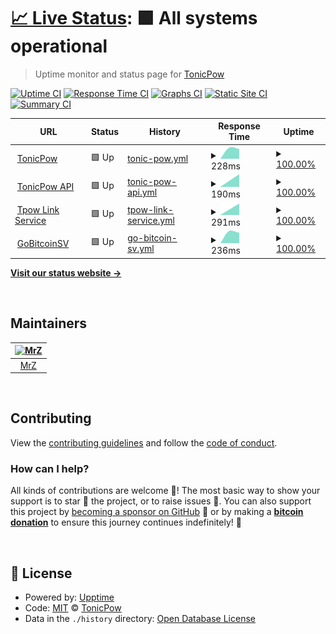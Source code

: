# [📈 Live Status](https://status.tonicpow.com): <!--live status--> **🟩 All systems operational**

> Uptime monitor and status page for [TonicPow](https://tonicpow.com)

[![Uptime CI](https://github.com/tonicpow/status/workflows/Uptime%20CI/badge.svg)](https://github.com/tonicpow/status/actions?query=workflow%3A%22Uptime+CI%22)
[![Response Time CI](https://github.com/tonicpow/status/workflows/Response%20Time%20CI/badge.svg)](https://github.com/tonicpow/status/actions?query=workflow%3A%22Response+Time+CI%22)
[![Graphs CI](https://github.com/tonicpow/status/workflows/Graphs%20CI/badge.svg)](https://github.com/tonicpow/status/actions?query=workflow%3A%22Graphs+CI%22)
[![Static Site CI](https://github.com/tonicpow/status/workflows/Static%20Site%20CI/badge.svg)](https://github.com/tonicpow/status/actions?query=workflow%3A%22Static+Site+CI%22)
[![Summary CI](https://github.com/tonicpow/status/workflows/Summary%20CI/badge.svg)](https://github.com/tonicpow/status/actions?query=workflow%3A%22Summary+CI%22)

<!--start: status pages-->
<!-- This summary is generated by Upptime (https://github.com/upptime/upptime) -->
<!-- Do not edit this manually, your changes will be overwritten -->
<!-- prettier-ignore -->
| URL | Status | History | Response Time | Uptime |
| --- | ------ | ------- | ------------- | ------ |
| <img alt="" src="https://tonicpow.com/favicon-32x32.png" height="13"> [TonicPow](https://tonicpow.com) | 🟩 Up | [tonic-pow.yml](https://github.com/tonicpow/status/commits/HEAD/history/tonic-pow.yml) | <details><summary><img alt="Response time graph" src="./graphs/tonic-pow/response-time-week.png" height="20"> 228ms</summary><br><a href="https://status.tonicpow.com/history/tonic-pow"><img alt="Response time 228" src="https://img.shields.io/endpoint?url=https%3A%2F%2Fraw.githubusercontent.com%2Ftonicpow%2Fstatus%2FHEAD%2Fapi%2Ftonic-pow%2Fresponse-time.json"></a><br><a href="https://status.tonicpow.com/history/tonic-pow"><img alt="24-hour response time 228" src="https://img.shields.io/endpoint?url=https%3A%2F%2Fraw.githubusercontent.com%2Ftonicpow%2Fstatus%2FHEAD%2Fapi%2Ftonic-pow%2Fresponse-time-day.json"></a><br><a href="https://status.tonicpow.com/history/tonic-pow"><img alt="7-day response time 228" src="https://img.shields.io/endpoint?url=https%3A%2F%2Fraw.githubusercontent.com%2Ftonicpow%2Fstatus%2FHEAD%2Fapi%2Ftonic-pow%2Fresponse-time-week.json"></a><br><a href="https://status.tonicpow.com/history/tonic-pow"><img alt="30-day response time 228" src="https://img.shields.io/endpoint?url=https%3A%2F%2Fraw.githubusercontent.com%2Ftonicpow%2Fstatus%2FHEAD%2Fapi%2Ftonic-pow%2Fresponse-time-month.json"></a><br><a href="https://status.tonicpow.com/history/tonic-pow"><img alt="1-year response time 228" src="https://img.shields.io/endpoint?url=https%3A%2F%2Fraw.githubusercontent.com%2Ftonicpow%2Fstatus%2FHEAD%2Fapi%2Ftonic-pow%2Fresponse-time-year.json"></a></details> | <details><summary><a href="https://status.tonicpow.com/history/tonic-pow">100.00%</a></summary><a href="https://status.tonicpow.com/history/tonic-pow"><img alt="All-time uptime 100.00%" src="https://img.shields.io/endpoint?url=https%3A%2F%2Fraw.githubusercontent.com%2Ftonicpow%2Fstatus%2FHEAD%2Fapi%2Ftonic-pow%2Fuptime.json"></a><br><a href="https://status.tonicpow.com/history/tonic-pow"><img alt="24-hour uptime 100.00%" src="https://img.shields.io/endpoint?url=https%3A%2F%2Fraw.githubusercontent.com%2Ftonicpow%2Fstatus%2FHEAD%2Fapi%2Ftonic-pow%2Fuptime-day.json"></a><br><a href="https://status.tonicpow.com/history/tonic-pow"><img alt="7-day uptime 100.00%" src="https://img.shields.io/endpoint?url=https%3A%2F%2Fraw.githubusercontent.com%2Ftonicpow%2Fstatus%2FHEAD%2Fapi%2Ftonic-pow%2Fuptime-week.json"></a><br><a href="https://status.tonicpow.com/history/tonic-pow"><img alt="30-day uptime 100.00%" src="https://img.shields.io/endpoint?url=https%3A%2F%2Fraw.githubusercontent.com%2Ftonicpow%2Fstatus%2FHEAD%2Fapi%2Ftonic-pow%2Fuptime-month.json"></a><br><a href="https://status.tonicpow.com/history/tonic-pow"><img alt="1-year uptime 100.00%" src="https://img.shields.io/endpoint?url=https%3A%2F%2Fraw.githubusercontent.com%2Ftonicpow%2Fstatus%2FHEAD%2Fapi%2Ftonic-pow%2Fuptime-year.json"></a></details>
| <img alt="" src="https://tonicpow.com/favicon-32x32.png" height="13"> [TonicPow API](https://api.tonicpow.com) | 🟩 Up | [tonic-pow-api.yml](https://github.com/tonicpow/status/commits/HEAD/history/tonic-pow-api.yml) | <details><summary><img alt="Response time graph" src="./graphs/tonic-pow-api/response-time-week.png" height="20"> 190ms</summary><br><a href="https://status.tonicpow.com/history/tonic-pow-api"><img alt="Response time 190" src="https://img.shields.io/endpoint?url=https%3A%2F%2Fraw.githubusercontent.com%2Ftonicpow%2Fstatus%2FHEAD%2Fapi%2Ftonic-pow-api%2Fresponse-time.json"></a><br><a href="https://status.tonicpow.com/history/tonic-pow-api"><img alt="24-hour response time 190" src="https://img.shields.io/endpoint?url=https%3A%2F%2Fraw.githubusercontent.com%2Ftonicpow%2Fstatus%2FHEAD%2Fapi%2Ftonic-pow-api%2Fresponse-time-day.json"></a><br><a href="https://status.tonicpow.com/history/tonic-pow-api"><img alt="7-day response time 190" src="https://img.shields.io/endpoint?url=https%3A%2F%2Fraw.githubusercontent.com%2Ftonicpow%2Fstatus%2FHEAD%2Fapi%2Ftonic-pow-api%2Fresponse-time-week.json"></a><br><a href="https://status.tonicpow.com/history/tonic-pow-api"><img alt="30-day response time 190" src="https://img.shields.io/endpoint?url=https%3A%2F%2Fraw.githubusercontent.com%2Ftonicpow%2Fstatus%2FHEAD%2Fapi%2Ftonic-pow-api%2Fresponse-time-month.json"></a><br><a href="https://status.tonicpow.com/history/tonic-pow-api"><img alt="1-year response time 190" src="https://img.shields.io/endpoint?url=https%3A%2F%2Fraw.githubusercontent.com%2Ftonicpow%2Fstatus%2FHEAD%2Fapi%2Ftonic-pow-api%2Fresponse-time-year.json"></a></details> | <details><summary><a href="https://status.tonicpow.com/history/tonic-pow-api">100.00%</a></summary><a href="https://status.tonicpow.com/history/tonic-pow-api"><img alt="All-time uptime 100.00%" src="https://img.shields.io/endpoint?url=https%3A%2F%2Fraw.githubusercontent.com%2Ftonicpow%2Fstatus%2FHEAD%2Fapi%2Ftonic-pow-api%2Fuptime.json"></a><br><a href="https://status.tonicpow.com/history/tonic-pow-api"><img alt="24-hour uptime 100.00%" src="https://img.shields.io/endpoint?url=https%3A%2F%2Fraw.githubusercontent.com%2Ftonicpow%2Fstatus%2FHEAD%2Fapi%2Ftonic-pow-api%2Fuptime-day.json"></a><br><a href="https://status.tonicpow.com/history/tonic-pow-api"><img alt="7-day uptime 100.00%" src="https://img.shields.io/endpoint?url=https%3A%2F%2Fraw.githubusercontent.com%2Ftonicpow%2Fstatus%2FHEAD%2Fapi%2Ftonic-pow-api%2Fuptime-week.json"></a><br><a href="https://status.tonicpow.com/history/tonic-pow-api"><img alt="30-day uptime 100.00%" src="https://img.shields.io/endpoint?url=https%3A%2F%2Fraw.githubusercontent.com%2Ftonicpow%2Fstatus%2FHEAD%2Fapi%2Ftonic-pow-api%2Fuptime-month.json"></a><br><a href="https://status.tonicpow.com/history/tonic-pow-api"><img alt="1-year uptime 100.00%" src="https://img.shields.io/endpoint?url=https%3A%2F%2Fraw.githubusercontent.com%2Ftonicpow%2Fstatus%2FHEAD%2Fapi%2Ftonic-pow-api%2Fuptime-year.json"></a></details>
| <img alt="" src="https://tonicpow.com/favicon-32x32.png" height="13"> [Tpow Link Service](https://tpow.app) | 🟩 Up | [tpow-link-service.yml](https://github.com/tonicpow/status/commits/HEAD/history/tpow-link-service.yml) | <details><summary><img alt="Response time graph" src="./graphs/tpow-link-service/response-time-week.png" height="20"> 291ms</summary><br><a href="https://status.tonicpow.com/history/tpow-link-service"><img alt="Response time 291" src="https://img.shields.io/endpoint?url=https%3A%2F%2Fraw.githubusercontent.com%2Ftonicpow%2Fstatus%2FHEAD%2Fapi%2Ftpow-link-service%2Fresponse-time.json"></a><br><a href="https://status.tonicpow.com/history/tpow-link-service"><img alt="24-hour response time 291" src="https://img.shields.io/endpoint?url=https%3A%2F%2Fraw.githubusercontent.com%2Ftonicpow%2Fstatus%2FHEAD%2Fapi%2Ftpow-link-service%2Fresponse-time-day.json"></a><br><a href="https://status.tonicpow.com/history/tpow-link-service"><img alt="7-day response time 291" src="https://img.shields.io/endpoint?url=https%3A%2F%2Fraw.githubusercontent.com%2Ftonicpow%2Fstatus%2FHEAD%2Fapi%2Ftpow-link-service%2Fresponse-time-week.json"></a><br><a href="https://status.tonicpow.com/history/tpow-link-service"><img alt="30-day response time 291" src="https://img.shields.io/endpoint?url=https%3A%2F%2Fraw.githubusercontent.com%2Ftonicpow%2Fstatus%2FHEAD%2Fapi%2Ftpow-link-service%2Fresponse-time-month.json"></a><br><a href="https://status.tonicpow.com/history/tpow-link-service"><img alt="1-year response time 291" src="https://img.shields.io/endpoint?url=https%3A%2F%2Fraw.githubusercontent.com%2Ftonicpow%2Fstatus%2FHEAD%2Fapi%2Ftpow-link-service%2Fresponse-time-year.json"></a></details> | <details><summary><a href="https://status.tonicpow.com/history/tpow-link-service">100.00%</a></summary><a href="https://status.tonicpow.com/history/tpow-link-service"><img alt="All-time uptime 100.00%" src="https://img.shields.io/endpoint?url=https%3A%2F%2Fraw.githubusercontent.com%2Ftonicpow%2Fstatus%2FHEAD%2Fapi%2Ftpow-link-service%2Fuptime.json"></a><br><a href="https://status.tonicpow.com/history/tpow-link-service"><img alt="24-hour uptime 100.00%" src="https://img.shields.io/endpoint?url=https%3A%2F%2Fraw.githubusercontent.com%2Ftonicpow%2Fstatus%2FHEAD%2Fapi%2Ftpow-link-service%2Fuptime-day.json"></a><br><a href="https://status.tonicpow.com/history/tpow-link-service"><img alt="7-day uptime 100.00%" src="https://img.shields.io/endpoint?url=https%3A%2F%2Fraw.githubusercontent.com%2Ftonicpow%2Fstatus%2FHEAD%2Fapi%2Ftpow-link-service%2Fuptime-week.json"></a><br><a href="https://status.tonicpow.com/history/tpow-link-service"><img alt="30-day uptime 100.00%" src="https://img.shields.io/endpoint?url=https%3A%2F%2Fraw.githubusercontent.com%2Ftonicpow%2Fstatus%2FHEAD%2Fapi%2Ftpow-link-service%2Fuptime-month.json"></a><br><a href="https://status.tonicpow.com/history/tpow-link-service"><img alt="1-year uptime 100.00%" src="https://img.shields.io/endpoint?url=https%3A%2F%2Fraw.githubusercontent.com%2Ftonicpow%2Fstatus%2FHEAD%2Fapi%2Ftpow-link-service%2Fuptime-year.json"></a></details>
| <img alt="" src="https://gobitcoinsv.com/favicon.ico" height="13"> [GoBitcoinSV](https://gobitcoinsv.com) | 🟩 Up | [go-bitcoin-sv.yml](https://github.com/tonicpow/status/commits/HEAD/history/go-bitcoin-sv.yml) | <details><summary><img alt="Response time graph" src="./graphs/go-bitcoin-sv/response-time-week.png" height="20"> 236ms</summary><br><a href="https://status.tonicpow.com/history/go-bitcoin-sv"><img alt="Response time 236" src="https://img.shields.io/endpoint?url=https%3A%2F%2Fraw.githubusercontent.com%2Ftonicpow%2Fstatus%2FHEAD%2Fapi%2Fgo-bitcoin-sv%2Fresponse-time.json"></a><br><a href="https://status.tonicpow.com/history/go-bitcoin-sv"><img alt="24-hour response time 236" src="https://img.shields.io/endpoint?url=https%3A%2F%2Fraw.githubusercontent.com%2Ftonicpow%2Fstatus%2FHEAD%2Fapi%2Fgo-bitcoin-sv%2Fresponse-time-day.json"></a><br><a href="https://status.tonicpow.com/history/go-bitcoin-sv"><img alt="7-day response time 236" src="https://img.shields.io/endpoint?url=https%3A%2F%2Fraw.githubusercontent.com%2Ftonicpow%2Fstatus%2FHEAD%2Fapi%2Fgo-bitcoin-sv%2Fresponse-time-week.json"></a><br><a href="https://status.tonicpow.com/history/go-bitcoin-sv"><img alt="30-day response time 236" src="https://img.shields.io/endpoint?url=https%3A%2F%2Fraw.githubusercontent.com%2Ftonicpow%2Fstatus%2FHEAD%2Fapi%2Fgo-bitcoin-sv%2Fresponse-time-month.json"></a><br><a href="https://status.tonicpow.com/history/go-bitcoin-sv"><img alt="1-year response time 236" src="https://img.shields.io/endpoint?url=https%3A%2F%2Fraw.githubusercontent.com%2Ftonicpow%2Fstatus%2FHEAD%2Fapi%2Fgo-bitcoin-sv%2Fresponse-time-year.json"></a></details> | <details><summary><a href="https://status.tonicpow.com/history/go-bitcoin-sv">100.00%</a></summary><a href="https://status.tonicpow.com/history/go-bitcoin-sv"><img alt="All-time uptime 100.00%" src="https://img.shields.io/endpoint?url=https%3A%2F%2Fraw.githubusercontent.com%2Ftonicpow%2Fstatus%2FHEAD%2Fapi%2Fgo-bitcoin-sv%2Fuptime.json"></a><br><a href="https://status.tonicpow.com/history/go-bitcoin-sv"><img alt="24-hour uptime 100.00%" src="https://img.shields.io/endpoint?url=https%3A%2F%2Fraw.githubusercontent.com%2Ftonicpow%2Fstatus%2FHEAD%2Fapi%2Fgo-bitcoin-sv%2Fuptime-day.json"></a><br><a href="https://status.tonicpow.com/history/go-bitcoin-sv"><img alt="7-day uptime 100.00%" src="https://img.shields.io/endpoint?url=https%3A%2F%2Fraw.githubusercontent.com%2Ftonicpow%2Fstatus%2FHEAD%2Fapi%2Fgo-bitcoin-sv%2Fuptime-week.json"></a><br><a href="https://status.tonicpow.com/history/go-bitcoin-sv"><img alt="30-day uptime 100.00%" src="https://img.shields.io/endpoint?url=https%3A%2F%2Fraw.githubusercontent.com%2Ftonicpow%2Fstatus%2FHEAD%2Fapi%2Fgo-bitcoin-sv%2Fuptime-month.json"></a><br><a href="https://status.tonicpow.com/history/go-bitcoin-sv"><img alt="1-year uptime 100.00%" src="https://img.shields.io/endpoint?url=https%3A%2F%2Fraw.githubusercontent.com%2Ftonicpow%2Fstatus%2FHEAD%2Fapi%2Fgo-bitcoin-sv%2Fuptime-year.json"></a></details>

<!--end: status pages-->

[**Visit our status website →**](https://status.tonicpow.com)

<br/>

## Maintainers

| [<img src="https://github.com/mrz1836.png" height="50" alt="MrZ" />](https://github.com/mrz1836) |
| :----------------------------------------------------------------------------------------------: |
|                                [MrZ](https://github.com/mrz1836)                                 |

<br/>

## Contributing

View the [contributing guidelines](CONTRIBUTING.md) and follow the [code of conduct](CODE_OF_CONDUCT.md).

### How can I help?

All kinds of contributions are welcome :raised_hands:!
The most basic way to show your support is to star :star2: the project, or to raise issues :speech_balloon:.
You can also support this project by [becoming a sponsor on GitHub](https://github.com/sponsors/TonicPow) :clap:
or by making a [**bitcoin donation**](https://tonicpow.com/?utm_source=github&utm_medium=sponsor-link&utm_campaign=status&utm_term=status&utm_content=status) to ensure this journey continues indefinitely! :rocket:

<br/>

## 📄 License

- Powered by: [Upptime](https://github.com/upptime/upptime)
- Code: [MIT](./LICENSE) © [TonicPow](https://tonicpow.com)
- Data in the `./history` directory: [Open Database License](https://opendatacommons.org/licenses/odbl/1-0/)

